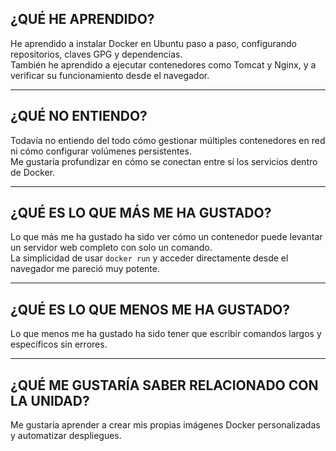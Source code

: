## ¿QUÉ HE APRENDIDO?

He aprendido a instalar Docker en Ubuntu paso a paso, configurando repositorios, claves GPG y dependencias.  
También he aprendido a ejecutar contenedores como Tomcat y Nginx, y a verificar su funcionamiento desde el navegador.

---

## ¿QUÉ NO ENTIENDO?

Todavía no entiendo del todo cómo gestionar múltiples contenedores en red ni cómo configurar volúmenes persistentes.  
Me gustaría profundizar en cómo se conectan entre sí los servicios dentro de Docker.

---

## ¿QUÉ ES LO QUE MÁS ME HA GUSTADO?

Lo que más me ha gustado ha sido ver cómo un contenedor puede levantar un servidor web completo con solo un comando.  
La simplicidad de usar `docker run` y acceder directamente desde el navegador me pareció muy potente.

---

## ¿QUÉ ES LO QUE MENOS ME HA GUSTADO?

Lo que menos me ha gustado ha sido tener que escribir comandos largos y específicos sin errores.  

---

## ¿QUÉ ME GUSTARÍA SABER RELACIONADO CON LA UNIDAD?

Me gustaría aprender a crear mis propias imágenes Docker personalizadas y automatizar despliegues.  
